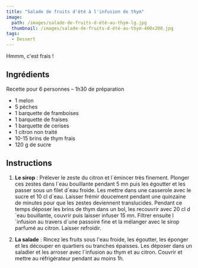 ```yaml
---
title: "Salade de fruits d'été à l'infusion de thym"
image: 
  path: /images/salade-de-fruits-d-été-au-thym-lg.jpg
  thumbnail: /images/salade-de-fruits-d-été-au-thym-400x200.jpg
tags:
  - Dessert
---
```

Hmmm, c'est frais !

## Ingrédients

Recette pour 6 personnes – 1h30 de préparation

* 1 melon
* 5 pèches
* 1 barquette de framboises
* 1 barquette de fraises
* 1 barquette de cerises
* 1 citron non traité
* 10-15 brins de thym frais
* 120 g de sucre

## Instructions

1. **Le sirop** : Prélever le zeste du citron et l´émincer très finement. Plonger ces zestes dans l´eau bouillante pendant 5 mn puis les égoutter et les passer sous un
filet d´eau froide. Les mettre dans une casserole avec le sucre et 10 cl d´eau. Laisser frémir doucement pendant une quinzaine de minutes pour que les zestes deviennent
translucides. Pendant ce temps déposer les brins de thym dans un bol, les recouvrir avec 20
cl d´eau bouillante, couvrir puis laisser infuser 15 mn. Filtrer ensuite
l´infusion au travers d´une passoire fine et la mélanger avec le sirop
parfumé au citron. Laisser refroidir.

2. **La salade** : Rincez les fruits sous l'eau froide, les égoutter, les éponger et les découper en quartiers ou tranches épaisses. Les déposer dans un
saladier et les arroser avec l´infusion au thym et au citron. Couvrir et mettre au réfrigérateur pendant au moins 1h.